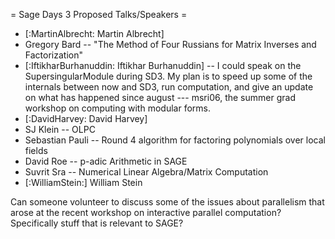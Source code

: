 = Sage Days 3 Proposed Talks/Speakers =

 * [:MartinAlbrecht: Martin Albrecht]
 * Gregory Bard -- "The Method of Four Russians for Matrix Inverses and Factorization"
 * [:IftikharBurhanuddin: Iftikhar Burhanuddin] -- I could speak on the SupersingularModule during SD3. My plan is to speed up some of the internals between now and SD3, run computation, and give an update on what has happened since august --- msri06, the summer grad workshop on computing with modular forms.
 * [:DavidHarvey: David Harvey]
 * SJ Klein -- OLPC
 * Sebastian Pauli -- Round 4 algorithm for factoring polynomials over local fields
 * David Roe -- p-adic Arithmetic in SAGE
 * Suvrit Sra -- Numerical Linear Algebra/Matrix Computation
 * [:WilliamStein:] William Stein

Can someone volunteer to discuss some of the issues about parallelism that arose at the recent workshop on interactive parallel computation? Specifically stuff that is relevant to SAGE?
